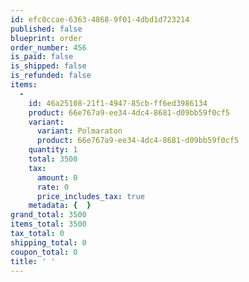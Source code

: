 ```yaml
---
id: efc0ccae-6363-4868-9f01-4dbd1d723214
published: false
blueprint: order
order_number: 456
is_paid: false
is_shipped: false
is_refunded: false
items:
  -
    id: 46a25108-21f1-4947-85cb-ff6ed3986134
    product: 66e767a9-ee34-4dc4-8681-d09bb59f0cf5
    variant:
      variant: Polmaraton
      product: 66e767a9-ee34-4dc4-8681-d09bb59f0cf5
    quantity: 1
    total: 3500
    tax:
      amount: 0
      rate: 0
      price_includes_tax: true
    metadata: {  }
grand_total: 3500
items_total: 3500
tax_total: 0
shipping_total: 0
coupon_total: 0
title: ' '
---
```

